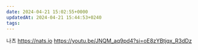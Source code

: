 ```yaml
---
date: 2024-04-21 15:02:55+0000
updatedAt: 2024-04-21 15:44:53+0240
tags: 
---
```

 나츠
 https://nats.io
 https://youtu.be/JNQM_aq9pd4?si=oE8zYBtjqx_R3dDz